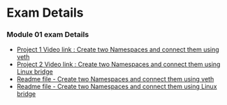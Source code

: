 # Exam Details

### Module 01 exam Details 
- [Project 1 Video link : Create two Namespaces and connect them using veth](https://youtu.be/RlkXZZu36V4?si=6tpF1sObMs73sfOy)
- [Project 2 Video link : Create two Namespaces and connect them using Linux bridge](https://youtu.be/6h1jM79XCJg?si=_moqV261b-JYeqme)
- [Readme file - Create two Namespaces and connect them using veth](https://github.com/bipon68/DevOps-prep-101/blob/main/poridhi/Exam/module-one-exam-project-one.md)
- [Readme file - Create two Namespaces and connect them using Linux bridge](https://github.com/bipon68/DevOps-prep-101/blob/main/poridhi/Exam/module-one-exam-project-two.md)